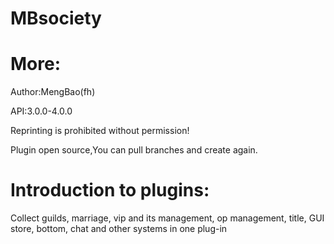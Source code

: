 # MBsociety
# More:
Author:MengBao(fh)

API:3.0.0-4.0.0

Reprinting is prohibited without permission!

Plugin open source,You can pull branches and create again.

# Introduction to plugins:
Collect guilds, marriage, vip and its management, op management, title, GUI store, bottom, chat and other systems in one plug-in 
